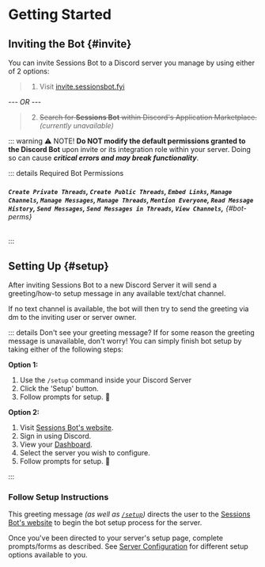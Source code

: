 # Getting Started

## Inviting the Bot {#invite}
You can invite Sessions Bot to a Discord server you manage by using either of 2 options:

 > 1. Visit [invite.sessionsbot.fyi](https://invite.sessionsbot.fyi)

 *--- OR ---*

 > 2. <del>Search for **Sessions Bot** within Discord's Application Marketplace.</del> <br> <i>(currently unavailable)</i>

::: warning ⚠️ NOTE!
**Do NOT modify the default permissions granted to the Discord Bot** upon invite or its integration role within your server. Doing so can cause ***critical errors and may break functionality***.

::: details Required Bot Permissions
###### **`Create Private Threads`, `Create Public Threads`, `Embed Links`, `Manage Channels`, `Manage Messages`, `Manage Threads`, `Mention Everyone`, `Read Message History`, `Send Messages`, `Send Messages in Threads`, `View Channels`,** {#bot-perms}

:::


## Setting Up {#setup}
After inviting Sessions Bot to a new Discord Server it will send a greeting/how-to setup message in any available text/chat channel.

If no text channel is available, the bot will then try to send the greeting via dm to the inviting user or server owner.

::: details Don't see your greeting message?
If for some reason the greeting message is unavailable, don't worry!
You can simply finish bot setup by taking either of the following steps:

**Option 1:**
1. Use the `/setup` command inside your Discord Server
2. Click the 'Setup' button.
3. Follow prompts for setup. 🎉

**Option 2:**
1. Visit [Sessions Bot's website](https://sessionsbot.fyi).
2. Sign in using Discord.
3. View your [Dashboard](https://sessionsbot.fyi/dashboard).
4. Select the server you wish to configure.
5. Follow prompts for setup. 🎉

:::

### Follow Setup Instructions
This greeting message *(as well as [`/setup`](./commands.md#setup))* directs the user to the [Sessions Bot's website](https://sessionsbot.fyi) to begin the bot setup process for the server.

Once you've been directed to your server's setup page, complete prompts/forms as described.
See [Server Configuration](/server-config) for different setup options available to you.

